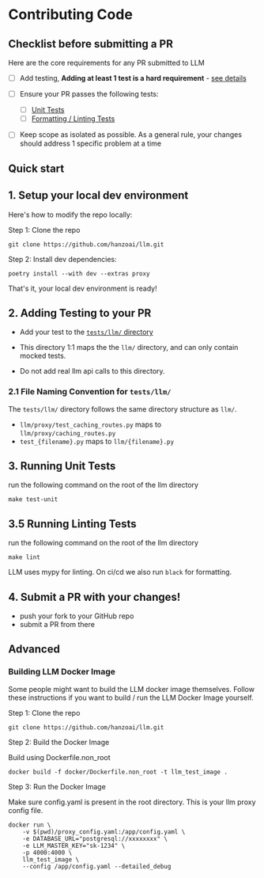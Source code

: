# Contributing Code

## **Checklist before submitting a PR**

Here are the core requirements for any PR submitted to LLM


- [ ] Add testing, **Adding at least 1 test is a hard requirement** - [see details](#2-adding-testing-to-your-pr)
- [ ] Ensure your PR passes the following tests:
    - [ ] [Unit Tests](#3-running-unit-tests)
    - [ ] [Formatting / Linting Tests](#35-running-linting-tests)
- [ ] Keep scope as isolated as possible. As a general rule, your changes should address 1 specific problem at a time



## Quick start

## 1. Setup your local dev environment


Here's how to modify the repo locally:

Step 1: Clone the repo

```shell
git clone https://github.com/hanzoai/llm.git
```

Step 2: Install dev dependencies:

```shell
poetry install --with dev --extras proxy
```

That's it, your local dev environment is ready!

## 2. Adding Testing to your PR

- Add your test to the [`tests/llm/` directory](https://github.com/hanzoai/llm/tree/main/tests/llm)

- This directory 1:1 maps the the `llm/` directory, and can only contain mocked tests.
- Do not add real llm api calls to this directory.

### 2.1 File Naming Convention for `tests/llm/`

The `tests/llm/` directory follows the same directory structure as `llm/`.

- `llm/proxy/test_caching_routes.py` maps to `llm/proxy/caching_routes.py`
- `test_{filename}.py` maps to `llm/{filename}.py`

## 3. Running Unit Tests

run the following command on the root of the llm directory

```shell
make test-unit
```

## 3.5 Running Linting Tests

run the following command on the root of the llm directory

```shell
make lint
```

LLM uses mypy for linting. On ci/cd we also run `black` for formatting.

## 4. Submit a PR with your changes!

- push your fork to your GitHub repo
- submit a PR from there


## Advanced
### Building LLM Docker Image 

Some people might want to build the LLM docker image themselves. Follow these instructions if you want to build / run the LLM Docker Image yourself.

Step 1: Clone the repo

```shell
git clone https://github.com/hanzoai/llm.git
```

Step 2: Build the Docker Image

Build using Dockerfile.non_root

```shell
docker build -f docker/Dockerfile.non_root -t llm_test_image .
```

Step 3: Run the Docker Image

Make sure config.yaml is present in the root directory. This is your llm proxy config file.

```shell
docker run \
    -v $(pwd)/proxy_config.yaml:/app/config.yaml \
    -e DATABASE_URL="postgresql://xxxxxxxx" \
    -e LLM_MASTER_KEY="sk-1234" \
    -p 4000:4000 \
    llm_test_image \
    --config /app/config.yaml --detailed_debug
```
